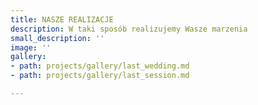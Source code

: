```yaml
---
title: NASZE REALIZACJE
description: W taki sposób realizujemy Wasze marzenia
small_description: ''
image: ''
gallery:
- path: projects/gallery/last_wedding.md
- path: projects/gallery/last_session.md

---
```

